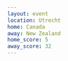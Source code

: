 ```yaml
---
layout: event
location: Utrecht
home: Canada
away: New Zealand
home_score: 5
away_score: 32
---
```


